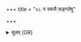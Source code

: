 +++
title = "०८ न रमासै सङ्गतेषु"

+++
<details><summary>मूलम् (GR)</summary>

न रमासै सङ्गतेषु  
शयानं त्वाभि शोचतु ।  
स्तोकस् त्वोत्तुद उत् तुदात्  
प्र (…) ॥ +++(see 1e)+++
</details>